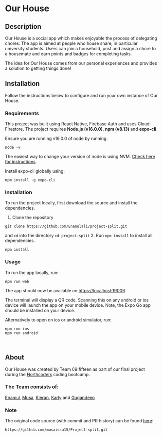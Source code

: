 # Our House

## Description

Our House is a social app which makes enjoyable the process of delegating chores. The app is aimed at people who house share, in particular university students. Users can join a household, post and assign a chore to a housemate and earn points and badges for completing tasks.

The idea for Our House comes from our personal experiences and provides a solution to getting things done!


## Installation

Follow the instructions below to configure and run your own instance of Our House.


### Requirements

This project was built using React Native, Firebase Auth and uses Cloud Firestore. The project requires **Node.js (v16.0.0)**, **npm (v8.13)** and **expo-cli**.

Ensure you are running v16.0.0 of node by running: 
```
node -v
```
The easiest way to change your version of node is using NVM. [Check here for instructions](https://npm.github.io/installation-setup-docs/installing/using-a-node-version-manager.html).

Install expo-cli globally using:

```
npm install -g expo-cli
```

### Installation

To run the project locally, first download the source and install the dependencies.

1. Clone the repository

```
git clone https://github.com/Enamulali/project-split.git
```

and `cd` into the directory
`cd project-split` 2. Run `npm install` to install all dependencies.

```
npm install
```


### Usage

To run the app locally, run:

```
npm run web
```

The app should now be available on [https://localhost:19006](https://localhost:19006).

The terminal will display a QR code. Scanning this on any android or ios device will launch the app on your mobile device. Note, the Expo Go app should be installed on your device.

Alternatively to open on ios or android simulator, run:

```
npm run ios
npm run android
```

<br>

## About

Our House was created by Team 09:fifteen as part of our final project during the [Northcoders](https://northcoders.com) coding bootcamp.

### The Team consists of:

[Enamul](https://github.com/Enamulali),
[Musa](https://github.com/musaissa15),
[Kieran](https://github.com/kieranjoyce), [Karly](https://github.com/Karly-22) and [Gugandeep](https://github.com/gsbinning)


### Note

The original code source (with commit and PR history) can be found [here](https://github.com/musaissa15/Project-split):

```
https://github.com/musaissa15/Project-split.git
```
